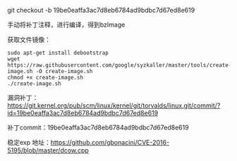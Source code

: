 
git checkout -b 19be0eaffa3ac7d8eb6784ad9bdbc7d67ed8e619

手动将补丁注释，进行编译，得到bzImage

获取文件镜像：

```
sudo apt-get install debootstrap
wget https://raw.githubusercontent.com/google/syzkaller/master/tools/create-image.sh -O create-image.sh
chmod +x create-image.sh
./create-image.sh
```

漏洞补丁：
https://git.kernel.org/pub/scm/linux/kernel/git/torvalds/linux.git/commit/?id=19be0eaffa3ac7d8eb6784ad9bdbc7d67ed8e619

补丁commit：19be0eaffa3ac7d8eb6784ad9bdbc7d67ed8e619

稳定exp 地址：https://github.com/gbonacini/CVE-2016-5195/blob/master/dcow.cpp